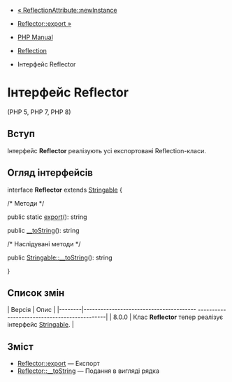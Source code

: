 - [«
ReflectionAttribute::newInstance](reflectionattribute.newinstance.md)
- [Reflector::export »](reflector.export.md)

- [PHP Manual](index.md)
- [Reflection](book.reflection.md)
- Інтерфейс Reflector

# Інтерфейс Reflector

(PHP 5, PHP 7, PHP 8)

## Вступ

Інтерфейс **Reflector** реалізують усі експортовані Reflection-класи.

## Огляд інтерфейсів

interface **Reflector** extends [Stringable](class.stringable.md) {

/\* Методи \*/

public static [export](reflector.export.md)(): string

public [\_\_toString](reflector.tostring.md)(): string

/\* Наслідувані методи \*/

public [Stringable::\_\_toString](stringable.tostring.md)(): string

}

## Список змін

| Версія | Опис |
|--------|---------------------------------------- ---------------------------------------------|
| 8.0.0 | Клас **Reflector** тепер реалізує інтерфейс [Stringable](class.stringable.md). |

## Зміст

- [Reflector::export](reflector.export.md) — Експорт
- [Reflector::\_\_toString](reflector.tostring.md) — Подання в
вигляді рядка
